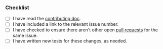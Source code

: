 <!--
Thank you for wanting to contribute!

Please fill out this description, and the checklist below.

Here are some key points to include in your description:
- What is this new code intended to do?
- Are there any related issues?
- What is the motivation for this change?
- What is an example of usage, or changes to config files? (if applicable)
-->

### Checklist

- [ ] I have read the [contributing doc](https://github.com/jrnl-org/jrnl/blob/develop/CONTRIBUTING.md).
- [ ] I have included a link to the relevant issue number.
- [ ] I have checked to ensure there aren't other open [pull requests](../pulls)
  for the same issue.
- [ ] I have written new tests for these changes, as needed.
<!--
NOTE: Your PR may not be reviewed if there are any failing tests. You can run
tests locally with `make test` (see the contributing doc if you need help with
`make`), or use our automated tests after you submit your PR.
-->
